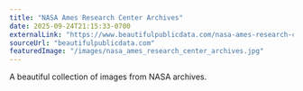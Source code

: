 ```yaml
---
title: "NASA Ames Research Center Archives"
date: 2025-09-24T21:15:33-0700
externalLink: "https://www.beautifulpublicdata.com/nasa-ames-research-center-archives/"
sourceUrl: "beautifulpublicdata.com"
featuredImage: "/images/nasa_ames_research_center_archives.jpg"
--- 
```


A beautiful collection of images from NASA archives. 